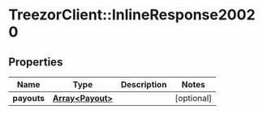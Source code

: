 # TreezorClient::InlineResponse20020

## Properties
Name | Type | Description | Notes
------------ | ------------- | ------------- | -------------
**payouts** | [**Array&lt;Payout&gt;**](Payout.md) |  | [optional] 


